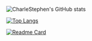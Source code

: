 ![CharleStephen's GitHub stats](https://github-readme-stats.vercel.app/api?username=charlestephen&show_icons=true&theme=tokyonight&show=reviews,discussions_started,discussions_answered,prs_merged,prs_merged_percentage&show_icons=true&bg_color=00000000)

[![Top Langs](https://github-readme-stats.vercel.app/api/top-langs/?username=charlestephen&theme=tokoyonight&bg_color=00000000&langs_count=10)](https://github.com/anuraghazra/github-readme-stats)

[![Readme Card](https://github-readme-stats.vercel.app/api/pin/?username=charlestephen&repo=github-readme-stats&theme=tokoyonight&bg_color=00000000)](https://github.com/anuraghazra/github-readme-stats)
